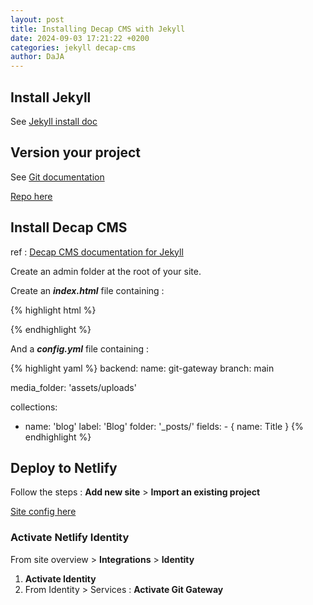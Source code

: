 ```yaml
---
layout: post
title: Installing Decap CMS with Jekyll
date: 2024-09-03 17:21:22 +0200
categories: jekyll decap-cms
author: DaJA
---
```

## Install Jekyll

See [Jekyll install doc](https://docs.google.com/document/d/1LaqoY2Qii0Hcc6W6c8yt6eByBQiBJ1MB/edit?usp=sharing&ouid=104371554567107929993&rtpof=true&sd=true)

## Version your project

See [Git documentation](https://docs.google.com/document/d/1TfthdzUD5Cu6U8MjtL_WqqI4O09He0nr/edit?usp=sharing&ouid=104371554567107929993&rtpof=true&sd=true)

[Repo here](https://github.com/djacquel/jekyll-decap-cms)

## Install Decap CMS

ref : [Decap CMS documentation for Jekyll](https://decapcms.org/docs/jekyll/)

Create an admin folder at the root of your site.

Create an ***index.html*** file containing :

{% highlight html %}

<!DOCTYPE html>

<html>
  <head>
    <meta charset="utf-8" />
    <meta name="viewport" content="width=device-width, initial-scale=1.0" />
    <title>Content Manager</title>
    <!-- Include the identity widget -->
    <script src="https://identity.netlify.com/v1/netlify-identity-widget.js" type="text/javascript"></script>
  </head>
  <body>
    <!-- Include the script that builds the page and powers Decap CMS -->
    <script src="https://unpkg.com/decap-cms@^3.0.0/dist/decap-cms.js"></script>
  </body>
</html>
{% endhighlight %}

And a ***config.yml*** file containing :

{% highlight yaml %}
backend:
  name: git-gateway
  branch: main

media_folder: 'assets/uploads'

collections:

* name: 'blog'
      label: 'Blog'
      folder: '_posts/'
      fields:
        - { name: Title }
  {% endhighlight %}

## Deploy to Netlify

Follow the steps : **Add new site** > **Import an existing project**

[Site config here](https://app.netlify.com/sites/jekyll-decap-cms/overview)

### Activate Netlify Identity

From site overview > **Integrations** > **Identity**

1. **Activate Identity**
2. From Identity > Services : **Activate Git Gateway**
